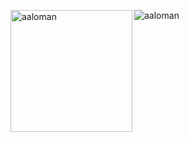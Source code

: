 <img align="left" src="https://github-readme-stats.vercel.app/api/top-langs?username=aaloman&show_icons=true&locale=en&layout=compact" alt="aaloman" height="195"/><img align="center" src="https://github-readme-stats.vercel.app/api?username=aaloman&show_icons=true&locale=en" alt="aaloman" />
